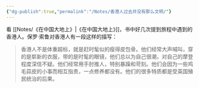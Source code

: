 ```yaml
---
{"dg-publish":true,"permalink":"/Notes/香港人过去并没有那么文明/"}
---
```



看 [[Notes/《在中国大地上》\|《在中国大地上》]]，书中好几次提到旅程中遇到的香港人。保罗·索鲁对香港人有一段这样的描写：

> 香港人不是体重超标，就是赶时髦似的瘦得皮包骨。他们经常大声喊叫，穿的是崭新的衣服，带的是时髦的眼镜，他们总以为自己很潮，对自己的摩登程度深信不疑。他们经常用手肘推人，特别暴躁和苛刻。他们会因为一些鸡毛蒜皮的小事而相互指责，一点修养都没有。他们的很多特质都是受英国殖民统治的后果。
